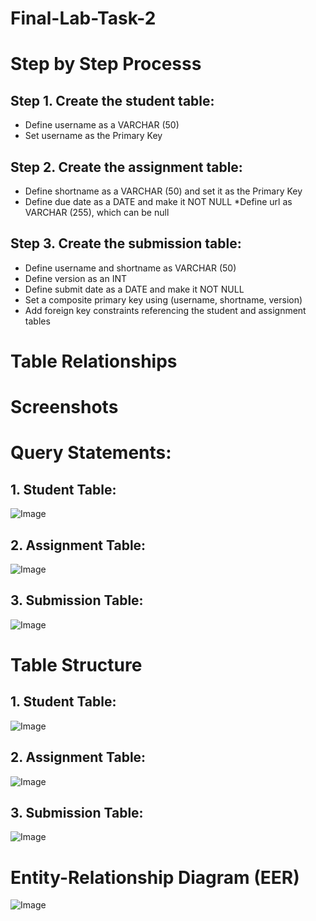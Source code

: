 # Final-Lab-Task-2

# Step by Step Processs

## Step 1. Create the student table:
* Define username as a VARCHAR (50)
* Set username as the Primary Key

## Step 2. Create the assignment table:
* Define shortname as a VARCHAR (50) and set it as the Primary Key
* Define due date as a DATE and make it NOT NULL
*Define url as VARCHAR (255), which can be null

## Step 3. Create the submission table:
* Define username and shortname as VARCHAR (50)
* Define version as an INT
* Define submit date as a DATE and make it NOT NULL
* Set a composite primary key using (username, shortname, version)
* Add foreign key constraints referencing the student and assignment tables

# Table Relationships





# Screenshots
# Query Statements:
## 1. Student Table:
 ![Image]()

## 2. Assignment Table:
![Image]()

## 3. Submission Table:
![Image]()

# Table Structure
## 1. Student Table:
![Image]()

## 2. Assignment Table:
![Image]()

## 3. Submission Table:
![Image]()

# Entity-Relationship Diagram (EER)
![Image]()






